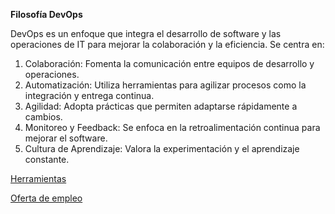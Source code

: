 **Filosofía DevOps**

DevOps es un enfoque que integra el desarrollo de software y las operaciones de IT para mejorar la colaboración y la eficiencia. Se centra en:

1. Colaboración: Fomenta la comunicación entre equipos de desarrollo y operaciones.
2. Automatización: Utiliza herramientas para agilizar procesos como la integración y entrega continua.
3. Agilidad: Adopta prácticas que permiten adaptarse rápidamente a cambios.
4. Monitoreo y Feedback: Se enfoca en la retroalimentación continua para mejorar el software.
5. Cultura de Aprendizaje: Valora la experimentación y el aprendizaje constante.


[Herramientas](Herramientas.md)

[Oferta de empleo](Oferta.md)
